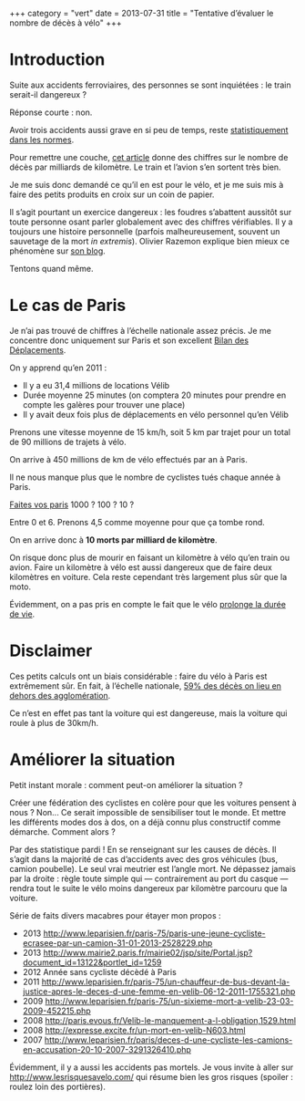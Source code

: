 +++
category = "vert"
date = 2013-07-31
title = "Tentative d’évaluer le nombre de décès à vélo"
+++

# Introduction

Suite aux accidents ferroviaires, des personnes se sont inquiétées : le
train serait-il dangereux ?

Réponse courte : non.

Avoir trois accidents aussi grave en si peu de temps, reste
[statistiquement dans les normes](http://www.20minutes.fr/societe/1194147-20130730-accidents-train-la-loi-series-existe-pas).

Pour remettre une couche, [cet article](http://www.lemonde.fr/societe/article/2013/07/31/combien-de-morts-chaque-annee-dans-les-trains_3455478_3224.html)
donne des chiffres sur le nombre de décès par milliards de kilomètre. Le
train et l’avion s’en sortent très bien.

Je me suis donc demandé ce qu’il en est pour le vélo, et je me suis mis
à faire des petits produits en croix sur un coin de papier.

Il s’agit pourtant un exercice dangereux : les foudres s’abattent
aussitôt sur toute personne osant parler globalement avec des chiffres
vérifiables. Il y a toujours une histoire personnelle (parfois
malheureusement, souvent un sauvetage de la mort *in extremis*). Olivier
Razemon explique bien mieux ce phénomène sur [son blog](http://transports.blog.lemonde.fr/2012/10/19/moi-je-par-exemple-ma-mere-ne-fait-pas-de-velo).

Tentons quand même.

# Le cas de Paris

Je n’ai pas trouvé de chiffres à l’échelle nationale assez précis. Je me
concentre donc uniquement sur Paris et son excellent [Bilan des
Déplacements](http://www.paris.fr/pratique/deplacements-voirie/dossier/bilan-des-deplacements-a-paris/le-bilan-des-deplacements-a-paris-en-2011/rub_7096_dossier_103374_port_16333_sheet_20491).

On y apprend qu’en 2011 :

-   Il y a eu 31,4 millions de locations Vélib
-   Durée moyenne 25 minutes (on comptera 20 minutes pour prendre en
    compte les galères pour trouver une place)
-   Il y avait deux fois plus de déplacements en vélo personnel qu’en
    Vélib

Prenons une vitesse moyenne de 15 km/h, soit 5 km par trajet pour un total
de 90 millions de trajets à vélo.

On arrive à 450 millions de km de vélo effectués par an à Paris.

Il ne nous manque plus que le nombre de cyclistes tués chaque année à
Paris.

[Faites vos paris](http://transports.blog.lemonde.fr/2012/10/12/un-cycliste-tue-a-paris-un-seul-pas-20-ni-100-ni-500/)
1000 ? 100 ? 10 ?

Entre 0 et 6. Prenons 4,5 comme moyenne pour que ça tombe rond.

On en arrive donc à **10 morts par milliard de kilomètre**.

On risque donc plus de mourir en faisant un kilomètre à vélo qu’en train
ou avion. Faire un kilomètre à vélo est aussi dangereux que de faire
deux kilomètres en voiture. Cela reste cependant très largement plus sûr
que la moto.

Évidemment, on a pas pris en compte le fait que le vélo [prolonge la
durée de
vie](http://www.mrmoneymustache.com/2013/06/13/bicycling-the-safest-form-of-transportation/).

# Disclaimer

Ces petits calculs ont un biais considérable : faire du vélo à Paris est
extrêmement sûr. En fait, à l’échelle nationale, [59% des décès on lieu en dehors des agglomération](http://www.preventionroutiere.asso.fr/Nos-publications/Statistiques-d-accidents/Accidents-cyclistes).

Ce n’est en effet pas tant la voiture qui est dangereuse, mais la
voiture qui roule à plus de 30km/h.

# Améliorer la situation

Petit instant morale : comment peut-on améliorer la situation ?

Créer une fédération des cyclistes en colère pour que les voitures
pensent à nous ? Non... Ce serait impossible de sensibiliser tout le
monde. Et mettre les différents modes dos à dos, on a déjà connu plus
constructif comme démarche. Comment alors ?

Par des statistique pardi ! En se renseignant sur les causes de décès.
Il s’agit dans la majorité de cas d’accidents avec des gros véhicules
(bus, camion poubelle). Le seul vrai meutrier est l’angle mort. Ne
dépassez jamais par la droite : règle toute simple qui — contrairement
au port du casque — rendra tout le suite le vélo moins dangereux par
kilomètre parcouru que la voiture.

Série de faits divers macabres pour étayer mon propos :

-   2013
    <http://www.leparisien.fr/paris-75/paris-une-jeune-cycliste-ecrasee-par-un-camion-31-01-2013-2528229.php>
-   2013
    <http://www.mairie2.paris.fr/mairie02/jsp/site/Portal.jsp?document_id=13122&portlet_id=1259>
-   2012 Année sans cycliste décèdé à Paris
-   2011
    <http://www.leparisien.fr/paris-75/un-chauffeur-de-bus-devant-la-justice-apres-le-deces-d-une-femme-en-velib-06-12-2011-1755321.php>
-   2009
    <http://www.leparisien.fr/paris-75/un-sixieme-mort-a-velib-23-03-2009-452215.php>
-   2008
    <http://paris.evous.fr/Velib-le-manquement-a-l-obligation,1529.html>
-   2008 <http://expresse.excite.fr/un-mort-en-velib-N603.html>
-   2007
    <http://www.leparisien.fr/paris/deces-d-une-cycliste-les-camions-en-accusation-20-10-2007-3291326410.php>

Évidemment, il y a aussi les accidents pas mortels. Je vous invite à
aller sur <http://www.lesrisquesavelo.com/> qui résume bien les gros
risques (spoiler : roulez loin des portières).
